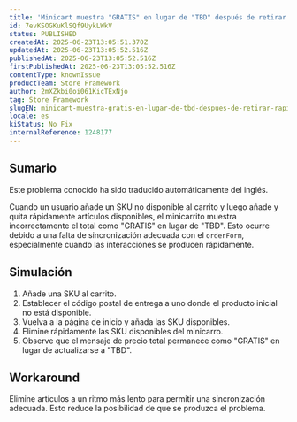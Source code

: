 ```yaml
---
title: 'Minicart muestra "GRATIS" en lugar de "TBD" después de retirar rápidamente los artículos disponibles'
id: 7evKSOGKuKlSQf9UykLWkV
status: PUBLISHED
createdAt: 2025-06-23T13:05:51.370Z
updatedAt: 2025-06-23T13:05:52.516Z
publishedAt: 2025-06-23T13:05:52.516Z
firstPublishedAt: 2025-06-23T13:05:52.516Z
contentType: knownIssue
productTeam: Store Framework
author: 2mXZkbi0oi061KicTExNjo
tag: Store Framework
slugEN: minicart-muestra-gratis-en-lugar-de-tbd-despues-de-retirar-rapidamente-los-articulos-disponibles
locale: es
kiStatus: No Fix
internalReference: 1248177
---
```


## Sumario

<div class="alert alert-info">
  <p>Este problema conocido ha sido traducido automáticamente del inglés.</p>
</div>


Cuando un usuario añade un SKU no disponible al carrito y luego añade y quita rápidamente artículos disponibles, el minicarrito muestra incorrectamente el total como "GRATIS" en lugar de "TBD". Esto ocurre debido a una falta de sincronización adecuada con el `orderForm`, especialmente cuando las interacciones se producen rápidamente.


##

## Simulación



1. Añade una SKU al carrito.
2. Establecer el código postal de entrega a uno donde el producto inicial no está disponible.
3. Vuelva a la página de inicio y añada las SKU disponibles.
4. Elimine rápidamente las SKU disponibles del minicarro.
5. Observe que el mensaje de precio total permanece como "GRATIS" en lugar de actualizarse a "TBD".



## Workaround


Elimine artículos a un ritmo más lento para permitir una sincronización adecuada. Esto reduce la posibilidad de que se produzca el problema.





